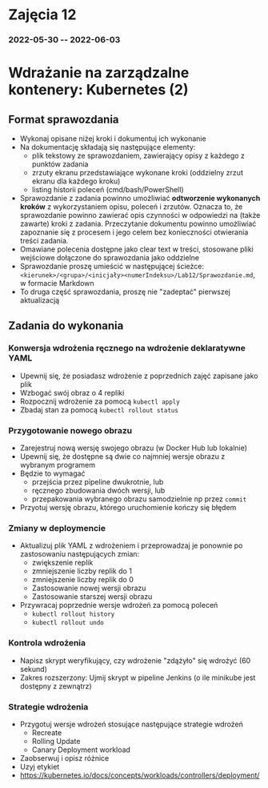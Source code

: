 # Zajęcia 12
### 2022-05-30 -- 2022-06-03

# Wdrażanie na zarządzalne kontenery: Kubernetes (2)
## Format sprawozdania
- Wykonaj opisane niżej kroki i dokumentuj ich wykonanie
- Na dokumentację składają się następujące elementy:
  - plik tekstowy ze sprawozdaniem, zawierający opisy z każdego z punktów zadania
  - zrzuty ekranu przedstawiające wykonane kroki (oddzielny zrzut ekranu dla każdego kroku)
  - listing historii poleceń (cmd/bash/PowerShell)
- Sprawozdanie z zadania powinno umożliwiać **odtworzenie wykonanych kroków** z wykorzystaniem opisu, poleceń i zrzutów. Oznacza to, że sprawozdanie powinno zawierać opis czynności w odpowiedzi na (także zawarte) kroki z zadania. Przeczytanie dokumentu powinno umożliwiać zapoznanie się z procesem i jego celem bez konieczności otwierania treści zadania.
- Omawiane polecenia dostępne jako clear text w treści, stosowane pliki wejściowe dołączone do sprawozdania jako oddzielne
- Sprawozdanie proszę umieścić w następującej ścieżce: ```<kierunek>/<grupa>/<inicjały><numerIndeksu>/Lab12/Sprawozdanie.md```, w formacie Markdown
- To druga część sprawozdania, proszę nie "zadeptać" pierwszej aktualizacją

## Zadania do wykonania
### Konwersja wdrożenia ręcznego na wdrożenie deklaratywne YAML
 * Upewnij się, że posiadasz wdrożenie z poprzednich zajęć zapisane jako plik
 * Wzbogać swój obraz o 4 repliki
 * Rozpocznij wdrożenie za pomocą ```kubectl apply```
 * Zbadaj stan za pomocą ```kubectl rollout status```

### Przygotowanie nowego obrazu
 * Zarejestruj nową wersję swojego obrazu (w Docker Hub lub lokalnie)
 * Upewnij się, że dostępne są dwie co najmniej wersje obrazu z wybranym programem
 * Będzie to wymagać 
   * przejścia przez pipeline dwukrotnie, lub
   * ręcznego zbudowania dwóch wersji, lub
   * przepakowania wybranego obrazu samodzielnie np przez ```commit```
 * Przyotuj wersję obrazu, którego uruchomienie kończy się błędem
  
### Zmiany w deploymencie
 * Aktualizuj plik YAML z wdrożeniem i przeprowadzaj je ponownie po zastosowaniu następujących zmian:
   * zwiększenie replik
   * zmniejszenie liczby replik do 1
   * zmniejszenie liczby replik do 0
   * Zastosowanie nowej wersji obrazu
   * Zastosowanie starszej wersji obrazu
 * Przywracaj poprzednie wersje wdrożeń za pomocą poleceń
   * ```kubectl rollout history```
   * ```kubectl rollout undo```

### Kontrola wdrożenia
 * Napisz skrypt weryfikujący, czy wdrożenie "zdążyło" się wdrożyć (60 sekund)
 * Zakres rozszerzony: Ujmij skrypt w pipeline Jenkins (o ile minikube jest dostępny z zewnątrz)
 
### Strategie wdrożenia
 * Przygotuj wersje wdrożeń stosujące następujące strategie wdrożeń
   * Recreate
   * Rolling Update
   * Canary Deployment workload
 * Zaobserwuj i opisz różnice
 * Uzyj etykiet
 * https://kubernetes.io/docs/concepts/workloads/controllers/deployment/
 
